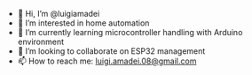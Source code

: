 - 👋 Hi, I’m @luigiamadei
- 👀 I’m interested in home automation
- 🌱 I’m currently learning microcontroller handling with Arduino environment
- 💞️ I’m looking to collaborate on ESP32 management
- 📫 How to reach me: luigi.amadei.08@gmail.com

<!---
luigiamadei/luigiamadei is a ✨ special ✨ repository because its `README.md` (this file) appears on your GitHub profile.
You can click the Preview link to take a look at your changes.
--->
